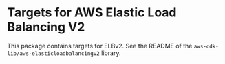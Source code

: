 # Targets for AWS Elastic Load Balancing V2

This package contains targets for ELBv2. See the README of the `aws-cdk-lib/aws-elasticloadbalancingv2` library.
